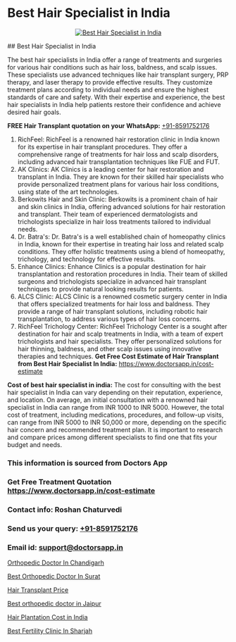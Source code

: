 # Best Hair Specialist in India

<p align="center">
  <a href="https://doctorsapp.co.in/treatment/hair-transplant">
    <img src="https://doctorsapp.co.in/uploads/treatment_image/transplant.jpg" alt="Best Hair Specialist in India">
  </a>
</p>
## Best Hair Specialist in India

The best hair specialists in India offer a range of treatments and surgeries for various hair conditions such as hair loss, baldness, and scalp issues. These specialists use advanced techniques like hair transplant surgery, PRP therapy, and laser therapy to provide effective results. They customize treatment plans according to individual needs and ensure the highest standards of care and safety. With their expertise and experience, the best hair specialists in India help patients restore their confidence and achieve desired hair goals.

**FREE Hair Transplant quotation on your WhatsApp:**  [+91-8591752176](https://api.whatsapp.com/send?phone=8591752176)

1) RichFeel: RichFeel is a renowned hair restoration clinic in India known for its expertise in hair transplant procedures. They offer a comprehensive range of treatments for hair loss and scalp disorders, including advanced hair transplantation techniques like FUE and FUT.
2) AK Clinics: AK Clinics is a leading center for hair restoration and transplant in India. They are known for their skilled hair specialists who provide personalized treatment plans for various hair loss conditions, using state of the art technologies.
3) Berkowits Hair and Skin Clinic: Berkowits is a prominent chain of hair and skin clinics in India, offering advanced solutions for hair restoration and transplant. Their team of experienced dermatologists and trichologists specialize in hair loss treatments tailored to individual needs.
4) Dr. Batra's: Dr. Batra's is a well established chain of homeopathy clinics in India, known for their expertise in treating hair loss and related scalp conditions. They offer holistic treatments using a blend of homeopathy, trichology, and technology for effective results.
5) Enhance Clinics: Enhance Clinics is a popular destination for hair transplantation and restoration procedures in India. Their team of skilled surgeons and trichologists specialize in advanced hair transplant techniques to provide natural looking results for patients.
6) ALCS Clinic: ALCS Clinic is a renowned cosmetic surgery center in India that offers specialized treatments for hair loss and baldness. They provide a range of hair transplant solutions, including robotic hair transplantation, to address various types of hair loss concerns.
7) RichFeel Trichology Center: RichFeel Trichology Center is a sought after destination for hair and scalp treatments in India, with a team of expert trichologists and hair specialists. They offer personalized solutions for hair thinning, baldness, and other scalp issues using innovative therapies and techniques.
**Get Free Cost Estimate of Hair Transplant from Best Hair Specialist In India:** https://www.doctorsapp.in/cost-estimate

**Cost of best hair specialist in india:**
The cost for consulting with the best hair specialist in India can vary depending on their reputation, experience, and location. On average, an initial consultation with a renowned hair specialist in India can range from INR 1000 to INR 5000. However, the total cost of treatment, including medications, procedures, and follow-up visits, can range from INR 5000 to INR 50,000 or more, depending on the specific hair concern and recommended treatment plan. It is important to research and compare prices among different specialists to find one that fits your budget and needs.

### This information is sourced from Doctors App 
### Get Free Treatment Quotation https://www.doctorsapp.in/cost-estimate
### Contact info: Roshan Chaturvedi 
### Send us your query: [+91-8591752176](https://api.whatsapp.com/send?phone=8591752176) 
### Email id: support@doctorsapp.in

[Orthopedic Doctor In Chandigarh](https://www.linkedin.com/pulse/orthopedic-doctor-chandigarh-doctorsapp-united-arab-emirates-xdene?trackingId=gUB4k5mQSQYc8HfXrL6NMQ%3D%3D&lipi=urn%3Ali%3Apage%3Ad_flagship3_company_admin%3Bc8cvKR%2BzQDObJJNC2LloLw%3D%3D)

[Best Orthopedic Doctor In Surat](https://www.linkedin.com/pulse/best-orthopedic-doctor-surat-doctorsapp-chittagong-hciye?trackingId=jKmMNezZltfIiPHfoGD1Qw%3D%3D&lipi=urn%3Ali%3Apage%3Ad_flagship3_company_admin%3BUjs5mcUZR9ewYOKOFkpg2w%3D%3D)

[Hair Transplant Price](https://medium.com/@vimalrana22/hair-transplant-price-33dfad2110a2)

[Best orthopedic doctor in Jaipur](https://medium.com/@kushalrao10/best-orthopedic-doctor-in-jaipur-f41d5235405f)

[Hair Plantation Cost in India](https://doctors-apps.github.io/doctorsapp/hair-plantation-cost-in-india)

[Best Fertility Clinic In Sharjah](https://doctors-apps.github.io/doctorsapp/best-fertility-clinic-in-sharjah)

